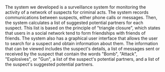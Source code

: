   The system we developed is a surveillance system for monitoring the activity of a network of suspects for criminal acts. The system records communications between suspects, either phone calls or messages. Then, the system calculates a list of suggested potential partners for each suspect. This list is based on the principle of "triangle closure", which states that users in a social network tend to form friendships with friends of friends.
  The system also has a graphical user interface that allows the user to search for a suspect and obtain information about them. The information that can be viewed includes the suspect's details, a list of messages sent or received by the suspect that contain the words "Bomb", "Attack", "Explosives", or "Gun", a list of the suspect's potential partners, and a list of the suspect's suggested potential partners.
